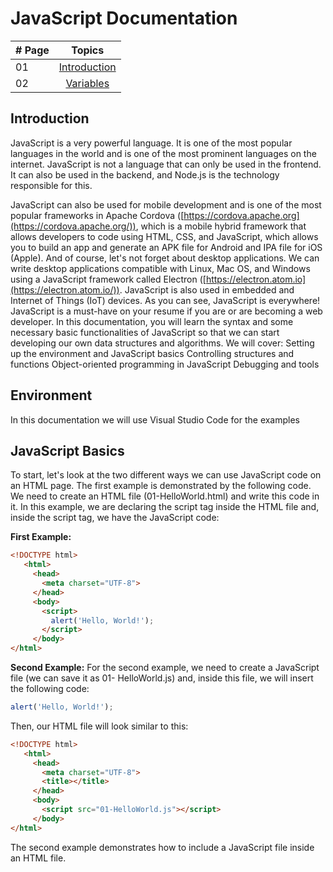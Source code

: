# JavaScript Documentation

| # Page |                                                                       Topics                                                                        |
| ----- | :-------------------------------------------------------------------------------------------------------------------------------------------------: |
| 01    |                                                             [Introduction](./README.md)                                                             |
| 02    |                                               [Variables](./01-variables/VARIABLES.md)                                                |




## Introduction

JavaScript is a very powerful language. It is one of the most popular languages in the world and is one of the most prominent languages on the internet. JavaScript is not a language that can only be used in the frontend. It can also be used in the backend, and Node.js is the technology responsible for this.

JavaScript can also be used for mobile development and is one of the most popular frameworks in Apache Cordova ([https://cordova.apache.org](https://cordova.apache.org/)), which is a mobile hybrid framework that allows developers to code using HTML, CSS, and JavaScript, which allows you to build an app and generate an APK file for Android and IPA file for iOS (Apple). And of course, let's not forget about desktop applications. We can write desktop applications compatible with Linux, Mac OS, and Windows using a JavaScript framework called Electron ([https://electron.atom.io](https://electron.atom.io/)). JavaScript is also used in embedded and Internet of Things (IoT) devices. As you can see, JavaScript is everywhere!
JavaScript is a must-have on your resume if you are or are becoming a web developer.
In this documentation, you will learn the syntax and some necessary basic functionalities of JavaScript so that we can start developing our own data structures and algorithms. We will cover:
Setting up the environment and JavaScript basics Controlling structures and functions Object-oriented programming in JavaScript Debugging and tools

## Environment

In this documentation we will use Visual Studio Code for the examples

## JavaScript Basics

To start, let's look at the two different ways we can use JavaScript code on an HTML page. The first example is demonstrated by the following code. We need to create an HTML file (01-HelloWorld.html) and write this code in it. In this example, we are declaring the script tag inside the HTML file and, inside the script tag, we have the JavaScript code:

**First Example:**

```html
<!DOCTYPE html>
   <html>
     <head>
       <meta charset="UTF-8">
     </head>
     <body>
       <script>
         alert('Hello, World!');
       </script>
     </body>
</html>

```

**Second Example:**
For the second example, we need to create a JavaScript file (we can save it as 01- HelloWorld.js) and, inside this file, we will insert the following code:

```js
alert('Hello, World!');

```

Then, our HTML file will look similar to this:

```html
<!DOCTYPE html>
   <html>
     <head>
       <meta charset="UTF-8">
       <title></title>
     </head>
     <body>
       <script src="01-HelloWorld.js"></script>
     </body>
</html>

```

The second example demonstrates how to include a JavaScript file inside an HTML file.